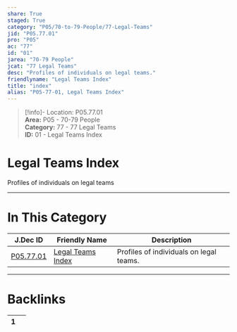 ```yaml
---  
share: True  
staged: True  
category: "P05/70-to-79-People/77-Legal-Teams"  
jid: "P05.77.01"  
pro: "P05"  
ac: "77"  
id: "01"  
jarea: "70-79 People"  
jcat: "77 Legal Teams"  
desc: "Profiles of individuals on legal teams."  
friendlyname: "Legal Teams Index"  
title: "index"  
alias: "P05-77-01, Legal Teams Index"  
---  
```

>[!info]- Location: P05.77.01  
>**Area:** P05 - 70-79 People  
>**Category:** 77 - 77 Legal Teams  
>**ID:** 01 - Legal Teams Index  
  
# Legal Teams Index  
  
Profiles of individuals on legal teams  
   
  
  
---  
# In This Category  
  
| J.Dec ID                                                                          | Friendly Name                                                                             | Description                             |  
| --------------------------------------------------------------------------------- | ----------------------------------------------------------------------------------------- | --------------------------------------- |  
| [P05.77.01](index.md) | [Legal Teams Index](index.md) | Profiles of individuals on legal teams. |  
  
  
---  
# Backlinks  
<div><table class="dataview table-view-table"><thead class="table-view-thead"><tr class="table-view-tr-header"><th class="table-view-th"><span></span><span class="dataview small-text">1</span></th><th class="table-view-th"><span></span></th></tr></thead><tbody class="table-view-tbody"></tbody></table></div>